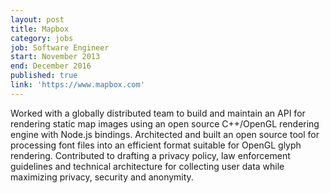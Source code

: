 ```yaml
---
layout: post
title: Mapbox
category: jobs
job: Software Engineer
start: November 2013
end: December 2016
published: true
link: 'https://www.mapbox.com'
---
```


Worked with a globally distributed team to build and maintain an API for rendering static map images using an open source C++/OpenGL rendering engine with Node.js bindings. Architected and built an open source tool for processing font files into an efficient format suitable for OpenGL glyph rendering. Contributed to drafting a privacy policy, law enforcement guidelines and technical architecture for collecting user data while maximizing privacy, security and anonymity.
